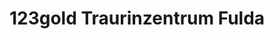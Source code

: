 ---
title: "123gold Traurinzentrum Fulda"
url: /fulda/123gold-traurinzentrum-fulda/
shop: Schmuck
---